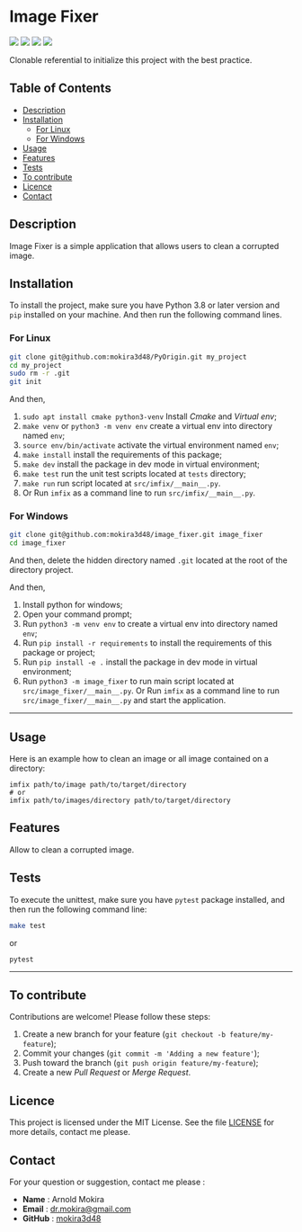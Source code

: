 # Image Fixer
![](https://img.shields.io/badge/Python-3.8-blue)
![](https://img.shields.io/badge/LICENSE-MIT-%2300557f)
![](https://img.shields.io/badge/lastest-2025--02--27-green)
![](https://img.shields.io/badge/contact-dr.mokira%40gmail.com-blueviolet)

Clonable referential to initialize this project with the best practice.

## Table of Contents
- [Description](#description)
- [Installation](#installation)
  - [For Linux](#for-linux)
  - [For Windows](#for-windows)
- [Usage](#uage)
- [Features](#features)
- [Tests](#tests)
- [To contribute](#to-contribute)
- [Licence](#licence)
- [Contact](#contact)


## Description

Image Fixer is a simple application that allows users to clean a corrupted
image.

## Installation

To install the project, make sure you have Python 3.8 or later version
and `pip` installed on your machine. And then run the following command lines.

### For Linux

```bash
git clone git@github.com:mokira3d48/PyOrigin.git my_project
cd my_project
sudo rm -r .git
git init
```

And then,

1. `sudo apt install cmake python3-venv` Install *Cmake* and *Virtual env*;
2. `make venv` or `python3 -m venv env` create a virtual env into directory
named `env`;
3. `source env/bin/activate` activate the virtual environment named `env`;
4. `make install` install the requirements of this package;
5. `make dev` install the package in dev mode in virtual environment;
6. `make test` run the unit test scripts located at `tests` directory;
7. `make run` run script located at `src/imfix/__main__.py`.
8. Or Run `imfix` as a command line to run `src/imfix/__main__.py`.

### For Windows

```bash
git clone git@github.com:mokira3d48/image_fixer.git image_fixer
cd image_fixer
```

And then, delete the hidden directory named `.git` located at the root
of the directory project.

And then,

1. Install python for windows;
2. Open your command prompt;
3. Run `python3 -m venv env` to create a virtual env into directory
named `env`;
4. Run `pip install -r requirements` to install the requirements
of this package or project;
5. Run `pip install -e .` install the package in dev mode in virtual
environment;
6. Run `python3 -m image_fixer` to run main script located
at `src/image_fixer/__main__.py`. Or Run `imfix` as a command line
to run `src/image_fixer/__main__.py` and start the application.


---

## Usage

Here is an example how to clean an image or all image contained on a directory:

```shell
imfix path/to/image path/to/target/directory
# or
imfix path/to/images/directory path/to/target/directory
```

## Features
Allow to clean a corrupted image.

## Tests

To execute the unittest, make sure you have `pytest` package installed,
and then run the following command line:

```bash
make test 
```
or

```shell
pytest
```

---

## To contribute

Contributions are welcome! Please follow these steps:

1. Create a new branch for your feature (`git checkout -b feature/my-feature`);
2. Commit your changes (`git commit -m 'Adding a new feature'`);
3. Push toward the branch (`git push origin feature/my-feature`);
4. Create a new *Pull Request* or *Merge Request*.

## Licence

This project is licensed under the MIT License. See the file [LICENSE](LICENSE)
for more details, contact me please.

## Contact

For your question or suggestion, contact me please :

- **Name** : Arnold Mokira
- **Email** : dr.mokira@gmail.com
- **GitHub** : [mokira3d48](https://github.com/mokira3d48)

